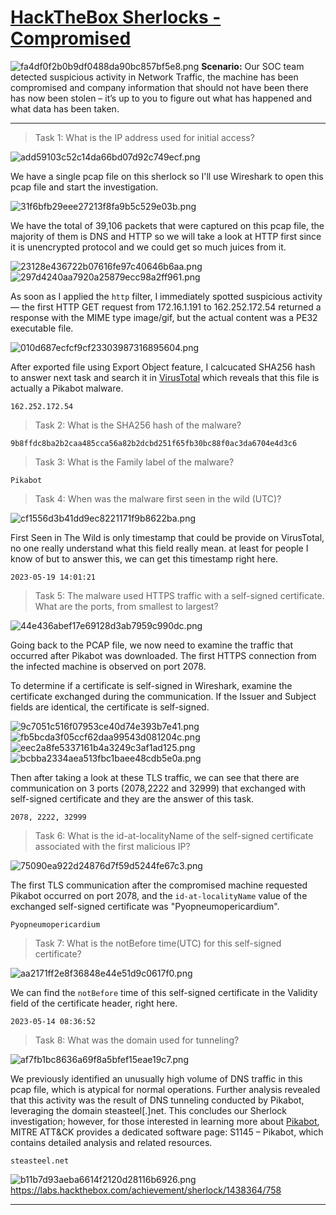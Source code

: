 # [HackTheBox Sherlocks - Compromised](https://app.hackthebox.com/sherlocks/Compromised)

![fa4df0f2b0b9df0488da90bc857bf5e8.png](/_resources/fa4df0f2b0b9df0488da90bc857bf5e8.png)
**Scenario:**
Our SOC team detected suspicious activity in Network Traffic, the machine has been compromised and company information that should not have been there has now been stolen – it’s up to you to figure out what has happened and what data has been taken.

* * *
>Task 1: What is the IP address used for initial access?

![add59103c52c14da66bd07d92c749ecf.png](/_resources/add59103c52c14da66bd07d92c749ecf.png)

We have a single pcap file on this sherlock so I'll use Wireshark to open this pcap file and start the investigation. 

![31f6bfb29eee27213f8fa9b5c529e03b.png](/_resources/31f6bfb29eee27213f8fa9b5c529e03b.png)

We have the total of 39,106 packets that were captured on this pcap file, the majority of them is DNS and HTTP so we will take a look at HTTP first since it is unencrypted protocol and we could get so much juices from it.

![23128e436722b07616fe97c40646b6aa.png](/_resources/23128e436722b07616fe97c40646b6aa.png)
![297d4240aa7920a25879ecc98a2ff961.png](/_resources/297d4240aa7920a25879ecc98a2ff961.png)

As soon as I applied the `http` filter, I immediately spotted suspicious activity — the first HTTP GET request from 172.16.1.191 to 162.252.172.54 returned a response with the MIME type image/gif, but the actual content was a PE32 executable file.

![010d687ecfcf9cf23303987316895604.png](/_resources/010d687ecfcf9cf23303987316895604.png)

After exported file using Export Object feature, I calcucated SHA256 hash to answer next task and search it in [VirusTotal](https://www.virustotal.com/gui/file/9b8ffdc8ba2b2caa485cca56a82b2dcbd251f65fb30bc88f0ac3da6704e4d3c6) which reveals that this file is actually a Pikabot malware.

```
162.252.172.54
```

>Task 2: What is the SHA256 hash of the malware?
```
9b8ffdc8ba2b2caa485cca56a82b2dcbd251f65fb30bc88f0ac3da6704e4d3c6
```

>Task 3: What is the Family label of the malware?
```
Pikabot
```

>Task 4: When was the malware first seen in the wild (UTC)?

![cf1556d3b41dd9ec8221171f9b8622ba.png](/_resources/cf1556d3b41dd9ec8221171f9b8622ba.png)

First Seen in The Wild is only timestamp that could be provide on VirusTotal, no one really understand what this field really mean. at least for people I know of but to answer this, we can get this timestamp right here.

```
2023-05-19 14:01:21
```

>Task 5: The malware used HTTPS traffic with a self-signed certificate. What are the ports, from smallest to largest?

![44e436abef17e69128d3ab7959c990dc.png](/_resources/44e436abef17e69128d3ab7959c990dc.png)

Going back to the PCAP file, we now need to examine the traffic that occurred after Pikabot was downloaded. The first HTTPS connection from the infected machine is observed on port 2078.

To determine if a certificate is self-signed in Wireshark, examine the certificate exchanged during the communication. If the Issuer and Subject fields are identical, the certificate is self-signed.

![9c7051c516f07953ce40d74e393b7e41.png](/_resources/9c7051c516f07953ce40d74e393b7e41.png)
![fb5bcda3f05ccf62daa99543d081204c.png](/_resources/fb5bcda3f05ccf62daa99543d081204c.png)
![eec2a8fe5337161b4a3249c3af1ad125.png](/_resources/eec2a8fe5337161b4a3249c3af1ad125.png)
![bcbba2334aea513fbc1baee48cdb5e0a.png](/_resources/bcbba2334aea513fbc1baee48cdb5e0a.png)

Then after taking a look at these TLS traffic, we can see that there are communication on 3 ports (2078,2222 and 32999) that exchanged with self-signed certificate and they are the answer of this task. 

```
2078, 2222, 32999
```

>Task 6: What is the id-at-localityName of the self-signed certificate associated with the first malicious IP?

![75090ea922d24876d7f59d5244fe67c3.png](/_resources/75090ea922d24876d7f59d5244fe67c3.png)

The first TLS communication after the compromised machine requested Pikabot occurred on port 2078, and the `id-at-localityName` value of the exchanged self-signed certificate was "Pyopneumopericardium".

```
Pyopneumopericardium
```

>Task 7: What is the notBefore time(UTC) for this self-signed certificate?

![aa2171ff2e8f36848e44e51d9c0617f0.png](/_resources/aa2171ff2e8f36848e44e51d9c0617f0.png)

We can find the `notBefore` time of this self-signed certificate in the Validity field of the certificate header, right here.

```
2023-05-14 08:36:52
```

>Task 8: What was the domain used for tunneling?

![af7fb1bc8636a69f8a5bfef15eae19c7.png](/_resources/af7fb1bc8636a69f8a5bfef15eae19c7.png)

We previously identified an unusually high volume of DNS traffic in this pcap file, which is atypical for normal operations. Further analysis revealed that this activity was the result of DNS tunneling conducted by Pikabot, leveraging the domain steasteel[.]net. This concludes our Sherlock investigation; however, for those interested in learning more about [Pikabot](https://attack.mitre.org/software/S1145/), MITRE ATT&CK provides a dedicated software page: S1145 – Pikabot, which contains detailed analysis and related resources.

```
steasteel.net
```

![b11b7d93aeba6614f2120d28116b6926.png](/_resources/b11b7d93aeba6614f2120d28116b6926.png)
https://labs.hackthebox.com/achievement/sherlock/1438364/758
* * *
